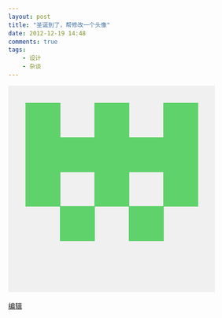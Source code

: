 ```yaml
---
layout: post
title: "圣诞到了，帮修改一个头像"
date: 2012-12-19 14:48
comments: true
tags: 
	- 设计 
	- 杂谈
---
```


![Blog](/assets/blogImg/blog1.png)  

[编辑](https://github.com/KUN-NT/kun-nt.github.io/edit/blog/source/_posts/hello-world.md)